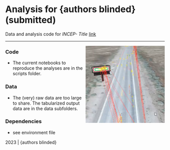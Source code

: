 Analysis for {authors blinded} (submitted)
=============================================

Data and analysis code for *INCEP- Title* [link](link_goes_here)



***

<img align="right" width=250px src=data/explainer_fig.png> 



### Code

-   The current notebooks to reproduce the analyses are in the scripts folder.


### Data

-   The (very) raw data are too large to share. The tabularized output data are in the data subfolders.

### Dependencies

-   see environment file


2023 | {authors blinded} 
